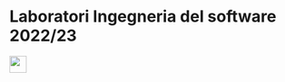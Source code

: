 # Laboratori **Ingegneria del software** 2022/23

<img src="https://mlpi.ing.unipi.it/wp-content/uploads/2019/03/mlpi-logo.png" width="30"/>
